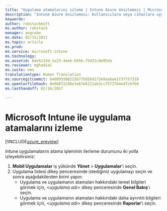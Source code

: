 ```yaml
---
title: "Uygulama atamalarını izleme | Intune Azure önizlemesi | Microsoft Docs"
description: "Intune Azure önizlemesi: Kullanıcılara veya cihazlara uygulama atadıktan sonra, atamanın durumunu izlemenize yardımcı olması için bu bilgileri kullanın."
keywords: 
author: robstackmsft
ms.author: robstack
manager: angrobe
ms.date: 02/15/2017
ms.topic: article
ms.prod: 
ms.service: microsoft-intune
ms.technology: 
ms.assetid: 64e5133d-1e23-4ee6-b556-f5d32c0e95da
ms.reviewer: mghadial
ms.suite: ems
translationtype: Human Translation
ms.sourcegitcommit: b4d095506215b775d56d172e9aabae1737757310
ms.openlocfilehash: 0e6b072c68e3a67e8111ab3ccf5727b4e47cbfb9
ms.lasthandoff: 02/16/2017

---
```


# <a name="how-to-monitor-app-assignments-with-microsoft-intune"></a>Microsoft Intune ile uygulama atamalarını izleme

[!INCLUDE[azure_preview](../includes/azure_preview.md)]

Intune uygulamalarını atama işleminin ilerleme durumunu iki yolla izleyebilirsiniz:

1. **Mobil Uygulamalar** iş yükünde **Yönet** > **Uygulamalar**’ı seçin.
2. Uygulama listesi dikey penceresinde istediğiniz uygulamayı seçin ve sonra aşağıdakilerden birini yapın:
    - Uygulama ve uygulamanın atamaları hakkındaki temel bilgileri görmek için, <*uygulama adı*> dikey penceresinde **Genel Bakış**’ı seçin.
    - Uygulama ve uygulamanın atamaları hakkındaki daha ayrıntılı bilgileri görmek için, <*uygulama adı*> dikey penceresinde **Raporlar**’ı seçin.

